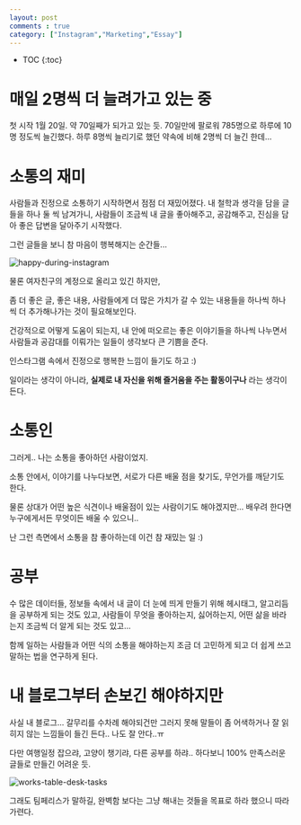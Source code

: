 ```yaml
---
layout: post
comments : true
category: ["Instagram","Marketing","Essay"]
---
```


* TOC
{:toc}


# 매일 2명씩 더 늘려가고 있는 중

첫 시작 1월 20일.
약 70일째가 되가고 있는 듯.
70일만에 팔로워 785명으로 하루에 10명 정도씩 늘긴했다.
하루 8명씩 늘리기로 했던 약속에 비해 2명씩 더 늘긴 한데... 

# 소통의 재미

사람들과 진정으로 소통하기 시작하면서 점점 더 재밌어졌다.
내 철학과 생각을 담을 글들을 하나 둘 씩 남겨가니,
사람들이 조금씩 내 글을 좋아해주고, 공감해주고, 진심을 담아 좋은 답변을 달아주기 시작했다.

그런 글들을 보니 참 마음이 행복해지는 순간들...

![happy-during-instagram](https://user-images.githubusercontent.com/35059428/55706212-33b6b080-5a13-11e9-983e-5276e90435c0.png)

물론 여자친구의 계정으로 올리고 있긴 하지만,

좀 더 좋은 글, 좋은 내용, 사람들에게 더 많은 가치가 갈 수 있는 내용들을
하나씩 하나씩 더 추가해나가는 것이 필요해보인다.

건강적으로 어떻게 도움이 되는지,
내 안에 떠오르는 좋은 이야기들을 하나씩 나누면서
사람들과 공감대를 이뤄가는 일들이 생각보다 큰 기쁨을 준다.

인스타그램 속에서 진정으로 행복한 느낌이 들기도 하고 :)

일이라는 생각이 아니라,
**실제로 내 자신을 위해 즐거움을 주는 활동이구나** 라는 생각이 든다.

# 소통인

그러게.. 나는 소통을 좋아하던 사람이었지.

소통 안에서, 이야기를 나누다보면, 서로가 다른 배울 점을 찾기도,
무언가를 깨닫기도 한다.

물론 상대가 어떤 높은 식견이나 배울점이 있는 사람이기도 해야겠지만...
배우려 한다면 누구에게서든 무엇이든 배울 수 있으니..

난 그런 측면에서 소통을 참 좋아하는데 이건 참 재밌는 일 :)

# 공부

수 많은 데이터들, 정보들 속에서
내 글이 더 눈에 띄게 만들기 위해
헤시태그, 알고리듬을 공부하게 되는 것도 있고,
사람들이 무엇을 좋아하는지, 싫어하는지, 어떤 삶을 바라는지 조금씩 더 알게 되는 것도 있고...

함께 일하는 사람들과 어떤 식의 소통을 해야하는지 조금 더 고민하게 되고
더 쉽게 쓰고 말하는 법을 연구하게 된다.

# 내 블로그부터 손보긴 해야하지만

사실 내 블로그... 갈무리를 수차례 해야되건만 그러지 못해 말들이 좀 어색하거나 잘 읽히지 않는 느낌들이 들긴 든다.. 나도 잘 안다..ㅠ 

다만 여행일정 잡으랴, 고양이 챙기랴, 다른 공부를 하랴.. 하다보니 100% 만족스러운 글들로 만들긴 어려운 듯. 

![works-table-desk-tasks](https://user-images.githubusercontent.com/35059428/55706871-e0ddf880-5a14-11e9-99fd-2baf7ef0fc0c.JPG)


그래도 팀페리스가 말하길, 완벽함 보다는 그냥 해내는 것들을 목표로 하라 했으니 따라가련다.

